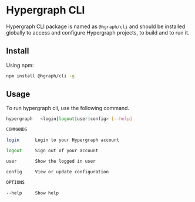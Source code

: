 # Hypergraph CLI

Hypergraph CLI package is named as `@hgraph/cli` and should be installed globally to access and
configure Hypergraph projects, to build and to run it.

## Install

Using npm:

```sh
npm install @hgraph/cli -g
```

## Usage

To run hypergraph cli, use the following command.

```sh
hypergraph   <login|logout|user|config> [--help]

COMMANDS

login      Login to your Hypergraph account

logout     Sign out of your account

user       Show the logged in user

config     View or update configuration

OPTIONS

--help     Show help
```
